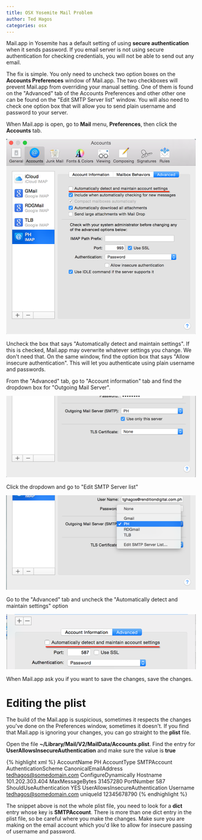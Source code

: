 ```yaml
---
title: OSX Yosemite Mail Problem
author: Ted Hagos
categories: osx
---
```


Mail.app in Yosemite has a default setting of using **secure authentication** when it sends password. If you email server is not using secure authentication for checking credentials, you will not be able to send out any email.

The fix is simple. You only need to uncheck two option boxes on the **Accounts Preferences** window of Mail.app. The two checkboxes will prevent Mail.app from overriding your manual setting. One of them is found on the "Advanced" tab of the Accounts Preferences and other other one can be found on the "Edit SMTP Server list" window. You will also need to check one option box that will allow you to send plain username and password to your server.

When Mail.app is open, go to **Mail** menu,  **Preferences**, then click the **Accounts** tab. 

![img](../images/accounts-pref-1.png)

Uncheck the box that says "Automatically detect and maintain settings". If this is checked, Mail.app may overwrite whatever settings you change. We don't need that. On the same window, find the option box that says "Allow insecure authentication". This will let you authenticate using plain username and passwords.

From the "Advanced" tab, go to "Account information" tab and find the dropdown box for "Outgoing Mail Server". 

![img](../images/accounts-pref-2.png)

Click the dropdown and go to "Edit SMTP Server list"

![img](../images/accounts-pref-3.png)

Go to the "Advanced" tab and uncheck the "Automatically detect and maintain settings" option

![img](../images/accounts-pref-4.png)

When Mail.app ask you if you want to save the changes, save the changes. 

# Editing the plist

The build of the Mail.app is suspicious, sometimes it respects the changes you've done on the Preferences window, sometimes it doesn't. If you find that Mail.app is ignoring your changes, you can go straight to the **plist** file. 

Open the file **~/Library/Mail/V2/MailData/Accounts.plist**. Find the entry for **UserAllowsInsecureAuthentication** and make sure the value is **true**

{% highlight xml %}
<dict>
<key>AccountName</key>
<string>PH</string>
<key>AccountType</key>
<string>SMTPAccount</string>
<key>AuthenticationScheme</key>
<string></string>
<key>CanonicalEmailAddress</key>
<string>tedhagos@somedomain.com</string>
<key>ConfigureDynamically</key>
<false/>
<key>Hostname</key>
<string>101.202.303.404</string>
<key>MaxMessageBytes</key>
<integer>31457280</integer>
<key>PortNumber</key>
<integer>587</integer>
<key>ShouldUseAuthentication</key>
<string>YES</string>
<key>UserAllowsInsecureAuthentication</key>
<true/>
<key>Username</key>
<string>tedhagos@somedomain.com</string>
<key>uniqueId</key>
<string>12345678790</string>
</dict>
{% endhighlight %}

The snippet above is not the whole plist file, you need to look for a **dict** entry whose key is **SMTPAccount**. There is more than one dict entry in the plist file, so be careful where you make the changes. Make sure you are making on the email account which you'd like to allow for insecure passing of username and password.


